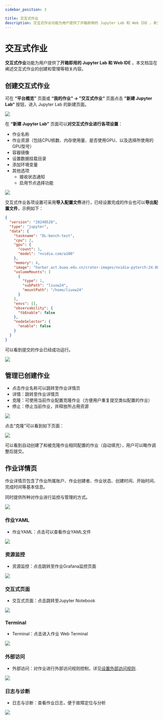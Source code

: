 ```yaml
---
sidebar_position: 3

title: 交互式作业
description: 交互式作业功能为用户提供了开箱即用的 Jupyter Lab 和 Web IDE ，本文档旨在阐述交互式作业的创建和管理等相关内容。
---
```


# 交互式作业

**交互式作业**功能为用户提供了**开箱即用的 Jupyter Lab 和 Web IDE** ，本文档旨在阐述交互式作业的创建和管理等相关内容。

## 创建交互式作业

可在 **“平台概览”** 页面或 **“我的作业” -> ”交互式作业“** 页面点击 **”新建 Jupyter Lab“** 按钮，进入  Jupyter Lab 的新建页面。

![](./images/inter/start.png)

在 **“新建 Jupyter Lab”** 页面可以**对交互式作业进行各项设置**：

- 作业名称
- 作业资源（包括CPU核数、内存使用量、是否使用GPU、以及选择所使用的GPU型号）
- 容器镜像
- 设置数据挂载目录
- 添加环境变量
- 其他选项
  - 接收状态通知
  - 启用节点选择功能

![](./images/inter/settings.png)

交互式作业各项设置可采用**导入配置文件**进行，已经设置完成的作业也可以**导出配置文件**，示例如下：

```json
{
  "version": "20240528",
  "type": "jupyter",
  "data": {
    "taskname": "DL-bench-test",
    "cpu": 2,
    "gpu": {
      "count": 1,
      "model": "nvidia.com/a100"
    },
    "memory": 4,
    "image": "harbor.act.buaa.edu.cn/crater-images/nvidia-pytorch:24.08-py3",
    "volumeMounts": [
      {
        "type": 1,
        "subPath": "liuxw24",
        "mountPath": "/home/liuxw24"
      }
    ],
    "envs": [],
    "observability": {
      "tbEnable": false
    },
    "nodeSelector": {
      "enable": false
    }
  }
}
```

可以看到提交的作业已经成功运行。

![](./images/inter/success.png)

## 管理已创建作业

- 点击作业名称可以跳转至作业详情页
- 详情：跳转至作业详情页
- 克隆：可使用当前作业配置克隆作业（方便用户重复提交类似配置的作业）
- 停止：停止当前作业，并释放所占用资源

![](./images/inter/options.png)

点击“克隆”可以看到如下页面：

![](./images/inter/clone.png)

可以看到自动创建了和被克隆作业相同配置的作业（自动填充），用户可以略作调整后提交。

## 作业详情页

作业详情页包含了作业所属账户、作业创建者、作业状态、创建时间、开始时间、完成时间等基本信息。

同时提供所种对作业进行监控与管理的方式。

![](./images/inter/detail.png)

### 作业YAML

- 作业YAML：点击可以查看作业YAML文件

![](./images/inter/yaml.png)

### 资源监控

- 资源监控：点击跳转至作业Grafana监控页面

![](./images/inter/monitor.png)

### 交互式页面

- 交互式页面：点击跳转至Jupyter Notebook

![](./images/inter/jupyter.png)

### Terminal

- Terminal：点击进入作业 Web Terminal

![](./images/inter/terminal.png)

### 外部访问

- 外部访问：对作业进行外部访问规则控制，详见[设置外部访问规则](../toolbox/external-access/ingress-rule.md).

![](./images/inter/ingress.png)

### 日志与诊断

- 日志与诊断：查看作业日志，便于故障定位与分析

![](./images/inter/log.png)
